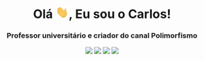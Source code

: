 <h1 align="center">Olá <img src="https://raw.githubusercontent.com/ABSphreak/ABSphreak/master/gifs/Hi.gif" width="30px">, Eu sou o Carlos!</h1>
<h3 align="center">Professor universitário e criador do canal Polimorfismo</h3>
 <p align="center"> 
  <img src="https://img.shields.io/badge/Fortran-E34F26?style=for-the-badge&logo=fortran&logoColor=white">
  <img src="https://img.shields.io/badge/Dart-1572B6?style=for-the-badge&logo=dart&logoColor=white">
  <img src="https://img.shields.io/badge/Flutter-F7DF1E?style=for-the-badge&logo=flutter&logoColor=black">
  <img src="https://img.shields.io/badge/Python-777BB4?style=for-the-badge&logo=python&logoColor=white">
  </p>
 
<!--
 <p align="center"> 
<img src="https://github-readme-stats.anuraghazra1.vercel.app/api/top-langs/?username=guilhermeSDB&layout=compact&hide=java">
  </p>

<!--
**cribeiroduarte/cribeiroduarte** is a ✨ _special_ ✨ repository because its `README.md` (this file) appears on your GitHub profile.

Here are some ideas to get you started:

- 🔭 I’m currently working on ...
- 🌱 I’m currently learning ...
- 👯 I’m looking to collaborate on ...
- 🤔 I’m looking for help with ...
- 💬 Ask me about ...
- 📫 How to reach me: ...
- 😄 Pronouns: ...
- ⚡ Fun fact: ...
-->
